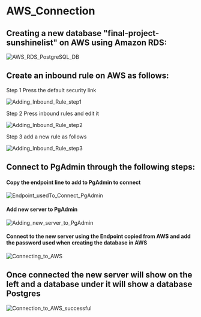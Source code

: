 # AWS_Connection

## Creating a new database "final-project-sunshinelist" on AWS using Amazon RDS:

![AWS_RDS_PostgreSQL_DB](https://user-images.githubusercontent.com/88908758/152419550-867795ac-081e-45e9-a0d3-79b4ee0cc263.PNG)

## Create an inbound rule on AWS as follows:

Step 1 Press the default security link

![Adding_Inbound_Rule_step1](https://user-images.githubusercontent.com/88908758/152419597-1bbb97d8-a783-4af6-b2d2-b7a7605ab4d5.PNG)

Step 2 Press inbound rules and edit it

![Adding_Inbound_Rule_step2](https://user-images.githubusercontent.com/88908758/152419637-d6bbf4df-11d5-448a-a4f5-80d1ad4c49e3.PNG)

Step 3 add a new rule as follows

![Adding_Inbound_Rule_step3](https://user-images.githubusercontent.com/88908758/152419676-788fd468-8760-4d6f-99b7-597393ece79c.PNG)


## Connect to PgAdmin through the following steps:

#### Copy the endpoint line to add to PgAdmin to connect

![Endpoint_usedTo_Connect_PgAdmin](https://user-images.githubusercontent.com/88908758/152419739-ba0047cd-5b53-473e-ba5d-584bc788cd1c.PNG)

#### Add new server to PgAdmin 

![Adding_new_server_to_PgAdmin](https://user-images.githubusercontent.com/88908758/152419795-89a0fcb7-9f8b-4e5d-8829-a0e2d57e30b7.PNG)

#### Connect to the new server using the Endpoint copied from AWS and add the password used when creating the database in AWS

![Connecting_to_AWS](https://user-images.githubusercontent.com/88908758/152419832-5684836b-b7bb-4e08-9a01-0f4919d40acd.PNG)


## Once connected the new server will show on the left and a database under it will show a database Postgres

![Connection_to_AWS_successful](https://user-images.githubusercontent.com/88908758/152419859-ba743194-8d4a-4016-97a9-f830e9084ac9.PNG)

 
